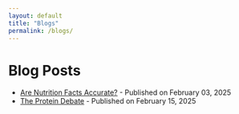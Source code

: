 ```yaml
---
layout: default
title: "Blogs"
permalink: /blogs/
---
```


# Blog Posts

- [Are Nutrition Facts Accurate?](/_posts/2025-02-03-are-nutrition-facts-accurate.md/) - Published on February 03, 2025
- [The Protein Debate](/Data-Science-Journey/_posts/2025-02-15-the-protein-debate.md/) - Published on February 15, 2025
